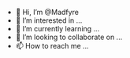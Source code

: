 - 👋 Hi, I’m @Madfyre
- 👀 I’m interested in ...
- 🌱 I’m currently learning ...
- 💞️ I’m looking to collaborate on ...
- 📫 How to reach me ...

<!---
Madfyre/Madfyre is a ✨ special ✨ repository because its `README.md` (this file) appears on your GitHub profile.
You can click the Preview link to take a look at your changes.
--->
